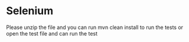 # Selenium
Please unzip the file and you can run mvn clean install to run the tests or open the test file and can run the test
